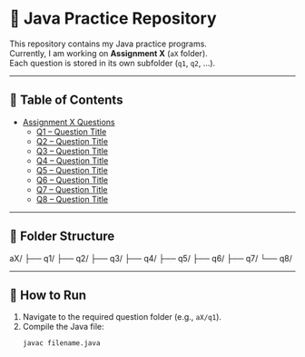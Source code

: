 # 📘 Java Practice Repository

This repository contains my Java practice programs.  
Currently, I am working on **Assignment X** (`aX` folder).  
Each question is stored in its own subfolder (`q1`, `q2`, ...).

---

## 📑 Table of Contents
- [Assignment X Questions](#-assignment-x-questions)
  - [Q1 – Question Title](aX/q1)
  - [Q2 – Question Title](aX/q2)
  - [Q3 – Question Title](aX/q3)
  - [Q4 – Question Title](aX/q4)
  - [Q5 – Question Title](aX/q5)
  - [Q6 – Question Title](aX/q6)
  - [Q7 – Question Title](aX/q7)
  - [Q8 – Question Title](aX/q8)

---

## 📂 Folder Structure
aX/
├── q1/
├── q2/
├── q3/
├── q4/
├── q5/
├── q6/
├── q7/
└── q8/

---

## 🚀 How to Run
1. Navigate to the required question folder (e.g., `aX/q1`).
2. Compile the Java file:
   ```bash
   javac filename.java
